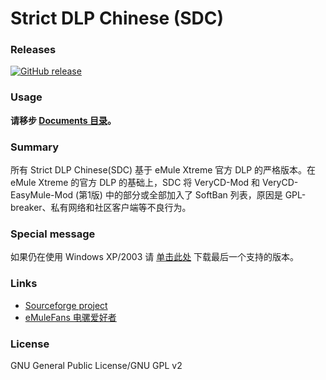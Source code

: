 ﻿﻿Strict DLP Chinese (SDC)
=====

### Releases
[![GitHub release](https://img.shields.io/github/release/chengr28/specialdlp.svg)](https://github.com/chengr28/specialdlp/releases/latest)

### Usage
**请移步 [Documents 目录](https://github.com/chengr28/specialdlp/tree/master/specialdlp/Documents)。**

### Summary
所有 Strict DLP Chinese(SDC) 基于 eMule Xtreme 官方 DLP 的严格版本。在 eMule Xtreme 的官方 DLP 的基础上，SDC 将 VeryCD-Mod 和 VeryCD-EasyMule-Mod (第1版) 中的部分或全部加入了 SoftBan 列表，原因是 GPL-breaker、私有网络和社区客户端等不良行为。

### Special message
如果仍在使用 Windows XP/2003 请 [单击此处](https://github.com/chengr28/specialdlp/releases/tag/v44003.2) 下载最后一个支持的版本。

### Links
* [Sourceforge project](https://sourceforge.net/projects/specialdlp)
* [eMuleFans 电骡爱好者](https://emulefans.com)

### License
GNU General Public License/GNU GPL v2
